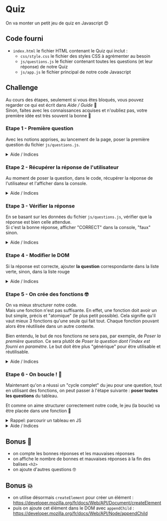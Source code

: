 # Quiz

On va monter un petit jeu de quiz en Javascript :heart_eyes:

## Code fourni

- `index.html` le fichier HTML contenant le Quiz qui inclut :
    - `css/style.css` le fichier des styles CSS à agrémenter au besoin
    - `js/questions.js` le fichier contenant toutes les questions (et leur réponse) de notre Quiz
    - `js/app.js` le fichier principal de notre code Javascript

## Challenge

Au cours des étapes, seulement si vous êtes bloqués, vous pouvez regarder ce qui est écrit dans _Aide / Guide_ :eyes:  
Sinon, faites avec les connaissances acquises et n'oubliez pas, votre première idée est très souvent la bonne :muscle:

### Etape 1 - Première question

Avec les notions apprises, au lancement de la page, poser la première question du fichier `js/questions.js`.

<details><summary>Aide / Indices</summary>

- le premier index n'est pas `1`, mais  `0` :wink:
- la variable `questions` créée dans ce fichier est disponible dans tout le code JavaScript
- on va donc utiliser cette variable pour accéder à la première question du tableau

</details>

### Etape 2 - Récupérer la réponse de l'utilisateur

Au moment de poser la question, dans le code, récupérer la réponse de l'utilisateur et l'afficher dans la console.

<details><summary>Aide / Indices</summary>

- https://developer.mozilla.org/fr/docs/Web/API/Window/prompt
- la réponse de l'utilisateur est retournée par la fonction `prompt` :wink:

</details>

### Etape 3 - Vérifier la réponse

En se basant sur les données du fichier `js/questions.js`, vérifier que la réponse est bien celle attendue.  
Si c'est la bonne réponse, afficher "CORRECT" dans la console, "faux" sinon.

<details><summary>Aide / Indices</summary>

- récupérer la réponse attendue pour la question posée
  - la variable `responses` créée dans `js/questions.js` est disponible dans tout le code JavaScript
  - les index/clés de ce tableau sont les mêmes que pour le tableau `questions`
  - autrement dit, la réponse à question ayant l'index/clé 2, se trouve dans le tableau `responses`, à l'index/clé 2
- comparer la réponse attendue avec la réponse effectuée
- si la réponse est correcte
  - afficher dans la console "CORRECT"
- sinon
  - afficher dans la console "faux"

</details>

### Etape 4 - Modifier le DOM

Si la réponse est correcte, ajouter **la question** correspondante dans la liste verte, sinon, dans la liste rouge

<details><summary>Aide / Indices</summary>

- analyse bien le code HTML fourni
- un `id` permet de faciliter le ciblage de la liste verte ou rouge

</details>

### Etape 5 - On crée des fonctions :nerd_face:

On va mieux structurer notre code.  
Mais une fonction n'est pas suffisante. En effet, une fonction doit avoir un but simple, précis et "atomique" (le plus petit possible). Cela signifie qu'il vaut mieux 3 fonctions qu'une seule qui fait tout. Chaque fonction pouvant alors être réutilisée dans un autre contexte.

Bien entendu, le but de nos fonctions ne sera pas, par exemple, de _Poser la première question_. Ce sera plutôt de _Poser la question dont l'index est fourni en paramètre_. Le but doit être plus "générique" pour être utilisable et réutilisable.  

<details><summary>Aide / Indices</summary>

Voici le code qui utiliserait ces 3 fameuses fonctions :

```js
// Pose la premère question et récupère la réponse de l'utilisateur
let response = askQuestion(0);

// Vérifie que la réponse donnée est bien la bonne
let isCorrect = checkResponse(0, response);

// Modifie le DOM (#right ou #wrong si c'est une bonne ou mauvaise réponse)
addResponseToDom(0, isCorrect);
```

</details>

### Etape 6 - On boucle ! :muscle:

Maintenant qu'on a réussi un "cycle complet" du jeu pour une question, tout en utilisant des fonctions, on peut passer à l'étape suivante : **poser toutes les questions** du tableau.

Et comme on aime structurer correctement notre code, le jeu (la boucle) va être placée dans une fonction :tada:

<details><summary>Rappel: parcourir un tableau en JS</summary>

```js
// Un tableau contenant 3 éléments
let monTableau = [
    'Riri',
    'Fifi',
    'Loulou',
];
// #1 - Boucle "for" permettant de parcourir ce tableau 1 à 1
for (let index=0; index < monTableau.length; index++) {
    // Je récupère la valeur pour l'élément "courant" dans une variable
    let currentValue = monTableau[index];

    // J'affiche la valeur dans la console
    console.log('index='+ index +' & valeur='+currentValue);
}
// #2 - Boucle "for in" permettant de parcourir ce tableau 1 à 1
for (let index in monTableau) {
    // Je récupère la valeur pour l'élément "courant" dans une variable
    let currentValue = monTableau[index];

    // J'affiche la valeur dans la console
    console.log('index='+ index +' & valeur='+currentValue);
}
```

</details>

<details><summary>Aide / Indices</summary>

- on ne va plus se contenter de la première question !
- créer une fonction `playQuiz()`
- cette fonction boucle sur le tableau de questions
- puis pour chaque question :
    - on demande une réponse à l'internaute et on la récupère
    - on vérifie si la réponse est correcte
    - on ajoute la question dans la liste verte ou rouge si ok ou ko

</details>

## Bonus :rainbow:

- on compte les bonnes réponses et les mauvaises réponses
- on affiche le nombre de bonnes et mauvaises réponses à la fin des balises `<h2>`
- on ajoute d'autres questions :nerd_face:

## Bonus :boom:

- on utilise désormais `createElement` pour créer un élément : https://developer.mozilla.org/fr/docs/Web/API/Document/createElement
- puis on ajoute cet élément dans le DOM avec `appendChild` : https://developer.mozilla.org/fr/docs/Web/API/Node/appendChild

